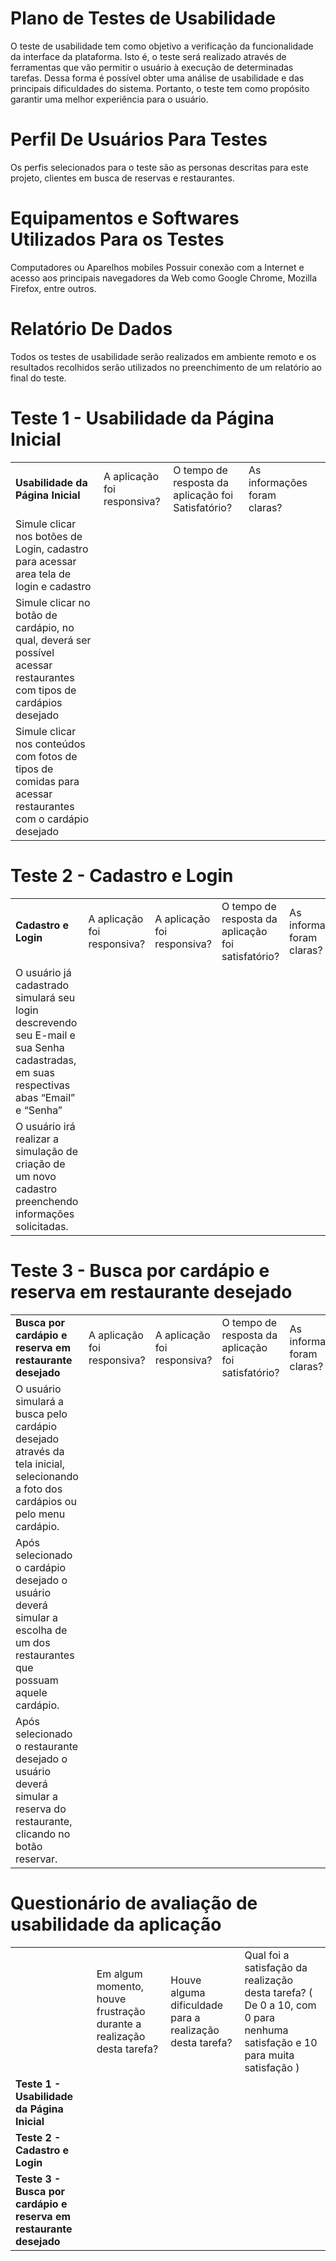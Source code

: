 # Plano de Testes de Usabilidade

O teste de usabilidade tem como objetivo a verificação da funcionalidade da interface da plataforma. Isto é, o teste será realizado através de ferramentas que vão permitir o usuário à execução de determinadas tarefas. Dessa forma é possível obter uma análise de usabilidade e das principais dificuldades do sistema. Portanto, o teste tem como propósito garantir uma melhor experiência para o usuário.

# Perfil De Usuários Para Testes

Os perfis selecionados para o teste são as personas descritas para este projeto, clientes em busca de reservas e restaurantes.

# Equipamentos e Softwares Utilizados Para os Testes

Computadores ou Aparelhos mobiles
Possuir conexão com a Internet e acesso aos principais navegadores da Web como Google Chrome, Mozilla Firefox, entre outros.

# Relatório De Dados

Todos os testes de usabilidade serão realizados em ambiente remoto e os resultados recolhidos serão utilizados no preenchimento de um relatório ao final do teste.

# Teste 1 - Usabilidade da Página Inicial
||||||
|--|--|--|--|--|
| **Usabilidade da Página Inicial** | A aplicação foi responsiva? | O tempo de resposta da aplicação foi Satisfatório? | As informações foram claras? |
|Simule clicar nos botões de Login, cadastro para acessar area tela de login e cadastro|||||
|Simule clicar no botão de cardápio, no qual, deverá ser possível acessar restaurantes com tipos de cardápios desejado|||||
|Simule clicar nos conteúdos com fotos de tipos de comidas para acessar restaurantes com o cardápio desejado|||||

# Teste 2 - Cadastro e Login
||||||
|--|--|--|--|--|
|**Cadastro e Login**|A aplicação foi responsiva?|A aplicação foi responsiva?|O tempo de resposta da aplicação foi satisfatório?|As informações foram claras?|
|O usuário já cadastrado simulará seu login descrevendo seu E-mail e sua Senha cadastradas, em suas respectivas abas “Email” e “Senha”|||||
|O usuário irá realizar a simulação de criação de um novo cadastro preenchendo informações solicitadas.|||||

# Teste 3 - Busca por cardápio e reserva em restaurante desejado
||||||
|--|--|--|--|--|
|**Busca por cardápio e reserva em restaurante desejado**|A aplicação foi responsiva?|A aplicação foi responsiva?|O tempo de resposta da aplicação foi satisfatório?|As informações foram claras?|
|O usuário simulará a busca pelo cardápio desejado através da tela inicial, selecionando a foto dos cardápios ou pelo menu cardápio.|||||
|Após selecionado o cardápio desejado o usuário deverá simular a escolha de um dos restaurantes que possuam aquele cardápio.|||||
|Após selecionado o restaurante desejado o usuário deverá simular a reserva do restaurante, clicando no botão reservar.|||||

# Questionário de avaliação de usabilidade da aplicação
|||||
|--|--|--|--|
||Em algum momento, houve frustração durante a realização desta tarefa?| Houve alguma dificuldade para a realização desta tarefa?|Qual foi a satisfação da realização desta tarefa? ( De 0 a 10, com 0 para nenhuma satisfação e 10 para muita satisfação )|
|**Teste 1 - Usabilidade da Página Inicial**||||
|**Teste 2 - Cadastro e Login**||||
|**Teste 3 - Busca por cardápio e reserva em restaurante desejado**||||







